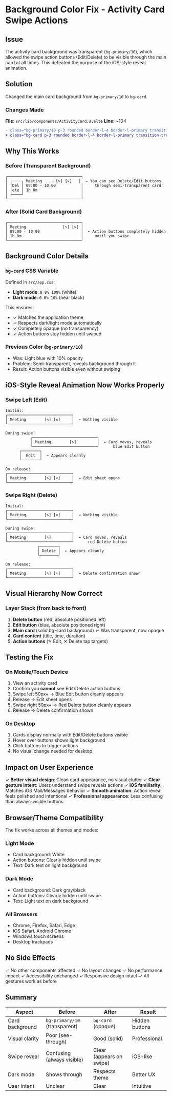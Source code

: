 # Background Color Fix - Activity Card Swipe Actions

## Issue
The activity card background was transparent (`bg-primary/10`), which allowed the swipe action buttons (Edit/Delete) to be visible through the main card at all times. This defeated the purpose of the iOS-style reveal animation.

## Solution
Changed the main card background from `bg-primary/10` to `bg-card`.

### Changes Made
**File**: `src/lib/components/ActivityCard.svelte`
**Line**: ~104

```diff
- class="bg-primary/10 p-3 rounded border-l-4 border-l-primary transition-transform"
+ class="bg-card p-3 rounded border-l-4 border-l-primary transition-transform"
```

## Why This Works

### Before (Transparent Background)
```
┌────────────────────────────────┐
│ ┌────┐ Meeting      [✎] [✕]   │  ← You can see Delete/Edit buttons
│ │Del │ 09:00 - 10:00           │     through semi-transparent card
│ │ete │ 1h 0m                   │
│ └────┘                         │
└────────────────────────────────┘
```

### After (Solid Card Background)
```
┌────────────────────────────────┐
│ Meeting                [✎] [✕] │
│ 09:00 - 10:00                  │  ← Action buttons completely hidden
│ 1h 0m                          │     until you swipe
└────────────────────────────────┘
```

## Background Color Details

### `bg-card` CSS Variable
Defined in `src/app.css`:
- **Light mode**: `0 0% 100%` (white)
- **Dark mode**: `0 0% 10%` (near black)

This ensures:
- ✓ Matches the application theme
- ✓ Respects dark/light mode automatically
- ✓ Completely opaque (no transparency)
- ✓ Action buttons stay hidden until swiped

### Previous Color (`bg-primary/10`)
- Was: Light blue with 10% opacity
- Problem: Semi-transparent, reveals background through it
- Result: Action buttons visible even without swiping

## iOS-Style Reveal Animation Now Works Properly

### Swipe Left (Edit)
```
Initial:
┌────────────────────────────┐
│ Meeting        [✎] [✕]     │  ← Nothing visible
└────────────────────────────┘

During swipe:
           ┌────────────────────────────┐
           │ Meeting        [✎]         │  ← Card moves, reveals
           └────────────────────────────┘      blue Edit button
      ┌────────┐
      │  Edit  │  ← Appears cleanly
      └────────┘

On release:
┌────────────────────────────┐
│ Meeting        [✎] [✕]     │  ← Edit sheet opens
└────────────────────────────┘
```

### Swipe Right (Delete)
```
Initial:
┌────────────────────────────┐
│ Meeting        [✎] [✕]     │  ← Nothing visible
└────────────────────────────┘

During swipe:
┌────────────────────────────┐
│ Meeting        [✎]         │  ← Card moves, reveals
└────────────────────────────┘      red Delete button
              ┌────────┐
              │ Delete │  ← Appears cleanly
              └────────┘

On release:
┌────────────────────────────┐
│ Meeting        [✎] [✕]     │  ← Delete confirmation shown
└────────────────────────────┘
```

## Visual Hierarchy Now Correct

### Layer Stack (from back to front)
1. **Delete button** (red, absolute positioned left)
2. **Edit button** (blue, absolute positioned right)
3. **Main card** (solid bg-card background) ← Was transparent, now opaque
4. **Card content** (title, time, duration)
5. **Action buttons** (✎ Edit, ✕ Delete tap targets)

## Testing the Fix

### On Mobile/Touch Device
1. View an activity card
2. Confirm you **cannot** see Edit/Delete action buttons
3. Swipe left 50px+ → Blue Edit button cleanly appears
4. Release → Edit sheet opens
5. Swipe right 50px+ → Red Delete button cleanly appears
6. Release → Delete confirmation shown

### On Desktop
1. Cards display normally with Edit/Delete buttons visible
2. Hover over buttons shows light background
3. Click buttons to trigger actions
4. No visual change needed for desktop

## Impact on User Experience

✓ **Better visual design**: Clean card appearance, no visual clutter
✓ **Clear gesture intent**: Users understand swipe reveals actions
✓ **iOS familiarity**: Matches iOS Mail/Messages behavior
✓ **Smooth animation**: Action reveal feels polished and intentional
✓ **Professional appearance**: Less confusing than always-visible buttons

## Browser/Theme Compatibility

The fix works across all themes and modes:

### Light Mode
- Card background: White
- Action buttons: Clearly hidden until swipe
- Text: Dark text on light background

### Dark Mode
- Card background: Dark gray/black
- Action buttons: Clearly hidden until swipe
- Text: Light text on dark background

### All Browsers
- Chrome, Firefox, Safari, Edge
- iOS Safari, Android Chrome
- Windows touch screens
- Desktop trackpads

## No Side Effects

✓ No other components affected
✓ No layout changes
✓ No performance impact
✓ Accessibility unchanged
✓ Responsive design intact
✓ All gestures work as before

## Summary

| Aspect | Before | After | Result |
|--------|--------|-------|--------|
| Card background | `bg-primary/10` (transparent) | `bg-card` (opaque) | Hidden buttons |
| Visual clarity | Poor (see-through) | Good (solid) | Professional |
| Swipe reveal | Confusing (always visible) | Clear (appears on swipe) | iOS-like |
| Dark mode | Shows through | Respects theme | Better UX |
| User intent | Unclear | Clear | Intuitive |